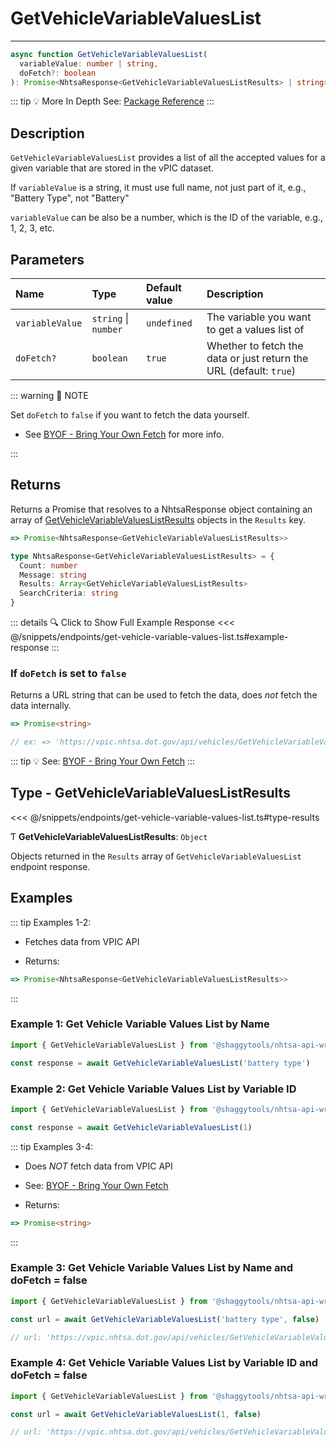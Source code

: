 # GetVehicleVariableValuesList

---

```typescript
async function GetVehicleVariableValuesList(
  variableValue: number | string,
  doFetch?: boolean
): Promise<NhtsaResponse<GetVehicleVariableValuesListResults> | string>
```

::: tip :bulb: More In Depth
See: [Package Reference](../../typedoc/modules/api_endpoints_GetVehicleVariableValuesList)
:::

## Description

`GetVehicleVariableValuesList` provides a list of all the accepted values for a given variable
that are stored in the vPIC dataset.

If `variableValue` is a string, it must use full name, not just part of it, e.g.,
"Battery Type", not "Battery"

`variableValue` can be also be a number, which is the ID of the variable, e.g., 1, 2, 3, etc.

## Parameters

| Name            | Type                 | Default value | Description                                                        |
| :-------------- | :------------------- | :------------ | :----------------------------------------------------------------- |
| `variableValue` | `string` \| `number` | `undefined`   | The variable you want to get a values list of                      |
| `doFetch?`      | `boolean`            | `true`        | Whether to fetch the data or just return the URL (default: `true`) |

::: warning 📝 NOTE

Set `doFetch` to `false` if you want to fetch the data yourself.

- See [BYOF - Bring Your Own Fetch](../../guide/bring-your-own-fetch.md#option-1-set-dofetch-to-false)
  for more info.

:::

## Returns

Returns a Promise that resolves to a NhtsaResponse object containing an array of
[GetVehicleVariableValuesListResults](#type-getvehiclevariablevalueslistresults) objects in the
`Results` key.

```typescript
=> Promise<NhtsaResponse<GetVehicleVariableValuesListResults>>
```

```typescript
type NhtsaResponse<GetVehicleVariableValuesListResults> = {
  Count: number
  Message: string
  Results: Array<GetVehicleVariableValuesListResults>
  SearchCriteria: string
}
```

::: details :mag: Click to Show Full Example Response
<<< @/snippets/endpoints/get-vehicle-variable-values-list.ts#example-response
:::

### If `doFetch` is set to `false`

Returns a URL string that can be used to fetch the data, does _not_ fetch the data internally.

```typescript
=> Promise<string>

// ex: => 'https://vpic.nhtsa.dot.gov/api/vehicles/GetVehicleVariableValuesList/battery%20type?format=json'
```

::: tip :bulb: See: [BYOF - Bring Your Own Fetch](../../guide/bring-your-own-fetch.md#option-1-set-dofetch-to-false)
:::

## Type - GetVehicleVariableValuesListResults

<<< @/snippets/endpoints/get-vehicle-variable-values-list.ts#type-results

Ƭ **GetVehicleVariableValuesListResults**: `Object`

Objects returned in the `Results` array of `GetVehicleVariableValuesList` endpoint response.

## Examples

::: tip Examples 1-2:

- Fetches data from VPIC API

- Returns:

```typescript
=> Promise<NhtsaResponse<GetVehicleVariableValuesListResults>>
```

:::

### Example 1: Get Vehicle Variable Values List by Name

```ts
import { GetVehicleVariableValuesList } from '@shaggytools/nhtsa-api-wrapper'

const response = await GetVehicleVariableValuesList('battery type')
```

### Example 2: Get Vehicle Variable Values List by Variable ID

```ts
import { GetVehicleVariableValuesList } from '@shaggytools/nhtsa-api-wrapper'

const response = await GetVehicleVariableValuesList(1)
```

::: tip Examples 3-4:

- Does _NOT_ fetch data from VPIC API

- See: [BYOF - Bring Your Own Fetch](../../guide/bring-your-own-fetch.md#option-1-set-dofetch-to-false)

- Returns:

```typescript
=> Promise<string>
```

:::

### Example 3: Get Vehicle Variable Values List by Name and doFetch = false

```ts
import { GetVehicleVariableValuesList } from '@shaggytools/nhtsa-api-wrapper'

const url = await GetVehicleVariableValuesList('battery type', false)

// url: 'https://vpic.nhtsa.dot.gov/api/vehicles/GetVehicleVariableValuesList/battery%20type?format=json'
```

### Example 4: Get Vehicle Variable Values List by Variable ID and doFetch = false

```ts
import { GetVehicleVariableValuesList } from '@shaggytools/nhtsa-api-wrapper'

const url = await GetVehicleVariableValuesList(1, false)

// url: 'https://vpic.nhtsa.dot.gov/api/vehicles/GetVehicleVariableValuesList/1?format=json'
```
